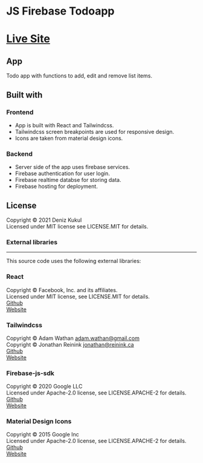 # JS Firebase Todoapp

# [Live Site](https://todoappa-react.firebaseapp.com/)

## App
Todo app with functions to add, edit and remove list items.

## Built with
### Frontend
- App is built with React and Tailwindcss.
- Tailwindcss screen breakpoints are used for responsive design.
- Icons are taken from material design icons.

### Backend
- Server side of the app uses firebase services.
- Firebase authentication for user login.
- Firebase realtime databse for storing data.
- Firebase hosting for deployment.

## License
Copyright © 2021 Deniz Kukul \
Licensed under MIT license see LICENSE.MIT for details.

### External libraries
------------------

This source code uses the following external libraries:

### React
Copyright © Facebook, Inc. and its affiliates. \
Licensed under MIT license, see LICENSE.MIT for details. \
[Github](https://github.com/facebook/react) \
[Website](https://reactjs.org/)

### Tailwindcss
Copyright © Adam Wathan <adam.wathan@gmail.com> \
Copyright © Jonathan Reinink <jonathan@reinink.ca> \
[Github](https://github.com/tailwindlabs/tailwindcss) \
[Website](https://tailwindcss.com/)

### Firebase-js-sdk 
Copyright © 2020 Google LLC\
Licensed under Apache-2.0 license, see LICENSE.APACHE-2 for details. \
[Github](https://github.com/firebase/firebase-js-sdk) \
[Website](https://firebase.google.com/)

### Material Design Icons
Copyright © 2015 Google Inc\
Licensed under Apache-2.0 license, see LICENSE.APACHE-2 for details. \
[Github](https://github.com/google/material-design-icons) \
[Website](https://google.github.io/material-design-icons/)